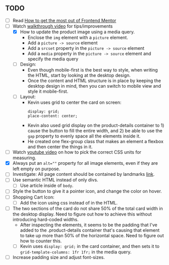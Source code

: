 ## TODO

-   [ ] Read [How to get the most out of Frontend Mentor](https://medium.com/frontend-mentor/how-to-get-the-most-out-of-frontend-mentor-bdd6fdc25cb8)
-   [ ] Watch [walkthrough video](https://youtu.be/B2WL6KkqhLQ?t=3405) for tips/improvements
    -   [x] How to update the product image using a media query.
        -   Enclose the `img` element with a `picture` element.
        -   Add a `picture -> source` element
        -   Add a `srcset` property in the `picture -> source` element
        -   Add a `media` property in the `picture -> source` element and specify the media query
    -   [ ] Design:
        -   Even though mobile-first is the best way to style, when writing the HTML, start by looking at the desktop design.
        -   Once the content and HTML structure is in place by keeping the desktop design in mind, then you can switch to mobile view and style it mobile-first.
    -   [ ] Layout:
        -   Kevin uses grid to center the card on screen:
            ```
            display: grid;
            place-content: center;
            ```
        -   Kevin also used grid display on the product-details container to 1) cause the button to fill the entire width, and 2) be able to use the `gap` property to evenly space all the elements inside it.
        -   He created one flex-group class that makes an element a flexbox and then center the things in it.
-   [ ] Watch [youtube video](https://www.youtube.com/watch?v=N5wpD9Ov_To) on how to pick the correct CSS units for measuring.
-   [x] Always put an `alt=""` property for all image elements, even if they are left empty on purpose.
-   [ ] Investigate: All page content should be contained by landmarks [link](https://dequeuniversity.com/rules/axe/4.6/region?application=axeAPI).
-   [ ] Use semantic HTML instead of only divs.
    -   [ ] Use article inside of `body`.
-   [ ] Style the button to give it a pointer icon, and change the color on hover.
-   [ ] Shopping Cart Icon:
    -   [ ] Add the icon using css instead of in the HTML.
-   [ ] The two sections of the card do not share 50% of the total card width in the desktop display. Need to figure out how to achieve this without introducing hard-coded widths.
    -   After inspecting the elements, it seems to be the padding that I've added to the .product-details container that's causing that element to take up more than 50% of the horizontal space. Need to figure out how to counter this.
    -   [ ] Kevin uses `display: grid;` in the card container, and then sets it to `grid-template-columns: 1fr 1fr;` in the media query.
-   [ ] Increase padding size and adjust font-sizes.
